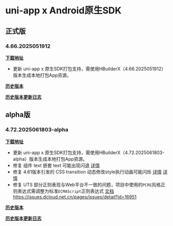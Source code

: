# uni-app x Android原生SDK

## 正式版

### 4.66.2025051912

**[下载地址](https://web-ext-storage.dcloud.net.cn/uni-app-x/sdk/Android/Android-uni-app-x-SDK@13516-4.66.zip)**

* 更新 uni-app x 原生SDK打包支持，需使用HBuilderX（4.66.2025051912）版本生成本地打包App资源。

**[历史版本](https://pan.baidu.com/s/1M6XHzokpQYJqfICTzjuQ_g?pwd=93yh)**
 
**[历史版本更新日志](https://download1.dcloud.net.cn/hbuilderx/changelog/4.66.2025051912.html)**

## alpha版

### 4.72.2025061803-alpha

**[下载地址](https://web-ext-storage.dcloud.net.cn/uni-app-x/sdk/Android/Android-uni-app-x-SDK@13660-4.72.zip)**

* 更新 uni-app x 原生SDK打包支持，需使用HBuilderX（4.72.2025061803-alpha）版本生成本地打包App资源。
* 修复 组件 text 嵌套 text 可能出现闪退 [详情](https://issues.dcloud.net.cn/pages/issues/detail?id=18770)
* 修复 4.61版本引发的 CSS transition 动态修改style执行动画可能闪烁 [详情](https://issues.dcloud.net.cn/pages/issues/detail?id=18799) [详情](https://issues.dcloud.net.cn/pages/issues/detail?id=18799)
* 修复 UTS 部分正则表现与Web平台不一致的问题，项目中使用的`PCRE`风格正则表达式需调整为标准`ECMAScript`正则表达式 [文档](https://doc.dcloud.net.cn/uni-app-x/uts/buildin-object-api/regexp.html#regexp) <https://issues.dcloud.net.cn/pages/issues/detail?id=16951>

**[历史版本](https://pan.baidu.com/s/1OXvFjfGW6zDAyzTZGpY7hQ?pwd=aa2c)**
 
**[历史版本更新日志](https://download1.dcloud.net.cn/hbuilderx/changelog/4.72.2025061803-alpha.html)**
